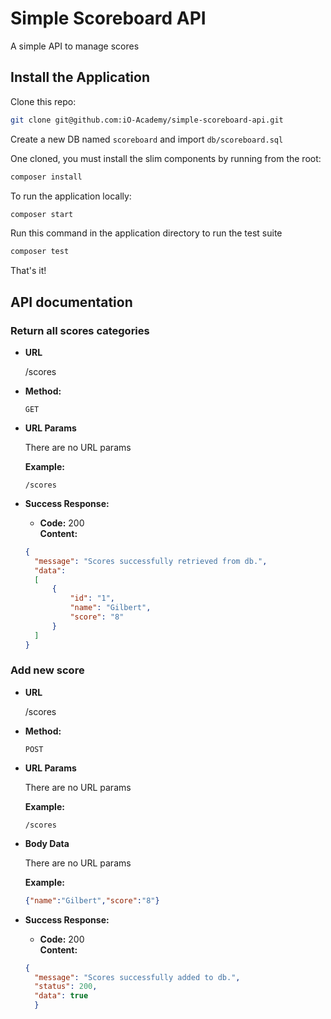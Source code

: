 # Simple Scoreboard API

A simple API to manage scores

## Install the Application

Clone this repo:

```bash
git clone git@github.com:iO-Academy/simple-scoreboard-api.git
```

Create a new DB named `scoreboard` and import `db/scoreboard.sql`

One cloned, you must install the slim components by running from the root:

```bash
composer install
```

To run the application locally:
```bash
composer start

```
Run this command in the application directory to run the test suite
```bash
composer test
```

That's it! 

## API documentation

### Return all scores categories

* **URL**

  /scores

* **Method:**

  `GET`

* **URL Params**

   There are no URL params

  **Example:**

  `/scores`

* **Success Response:**

    * **Code:** 200 <br />
      **Content:** <br />

  ```json
  {
    "message": "Scores successfully retrieved from db.",
    "data":
    [
        {
            "id": "1",
            "name": "Gilbert",
            "score": "8"
        }
    ]
  }
  ```

### Add new score

* **URL**

  /scores

* **Method:**

  `POST`

* **URL Params**

   There are no URL params

  **Example:**

  `/scores`

* **Body Data**

   There are no URL params

  **Example:**

  ```json
  {"name":"Gilbert","score":"8"}
  ```

* **Success Response:**

    * **Code:** 200 <br />
      **Content:** <br />

  ```json
  {
    "message": "Scores successfully added to db.",
    "status": 200,
    "data": true
    }
  ```

